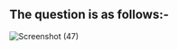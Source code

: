 
## The question is as follows:-


![Screenshot (47)](https://user-images.githubusercontent.com/44902363/78283877-1d670600-753c-11ea-9df7-a6f739c78ae7.png)
